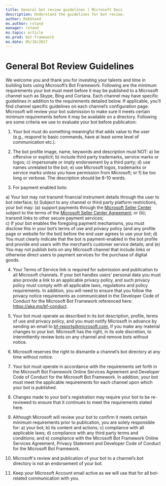 ```yaml
---
title: General bot review guidelines | Microsoft Docs
description: Understand the guidelines for bot review.
author: RobStand
ms.author: rstand
manager: rstand
ms.topic: article
ms.prod: bot-framework
ms.date: 05/10/2017
---
```

# General Bot Review Guidelines

We welcome you and thank you for investing your talents and time in building bots using Microsoft’s Bot Framework. Following are the minimum requirements your bot must meet before it may be published to a Microsoft channel such as Skype, Bing and Cortana.  Each channel may have specific guidelines in addition to the requirements detailed below.  If applicable, you’ll find channel specific guidelines on each channel’s configuration page.
Microsoft will review your bot submission to make sure it meets certain minimum requirements before it  may be available on a directory. Following are some criteria we use to evaluate your bot before publication:
1)	Your bot must do something meaningful that adds value to the user (e.g., respond to basic commands, have at least some level of communication etc.).

2)	The bot profile image, name, keywords and description must NOT:
a)	be offensive or explicit;
b)	include third party trademarks, service marks or logos;
c)	impersonate or imply endorsement by a third party;
d)	use names unrelated to the bot;
e)	use Microsoft logos, trademarks or service marks unless you have permission from Microsoft; or
f)	be too long or verbose. The description should be 8-10 words.

3)	For payment enabled bots:

a)	Your bot may not transmit financial instrument details through the user to bot interface;
b)	Subject to any channel or third party platform restrictions, your bot may: (a) support payments through the [Microsoft Seller Center](http://seller.microsoft.com) subject to the terms of the [Microsoft Seller Center Agreement](https://go.microsoft.com/fwlink/?linkid=841553); or (b); transmit links to other secure payment services;  
c)	If your bot enables the foregoing payment mechanisms, you must disclose this in your bot’s terms of use and privacy policy (and any profile page or website for the bot) before the end user agrees to use your bot;
d)	You must clearly indicate that the bot is payment-enabled in the bot profile and provide end users with the merchant’s customer service details; and
(e) You may not publish bots on any Microsoft channel that include links or otherwise direct users to payment services for the purchase of digital goods.


4)	Your Terms of Service link is required for submission and publication to all Microsoft channels. If your bot handles users' personal data you must also provide a link to an applicable privacy policy, and such privacy policy must comply with all applicable laws, regulations and policy requirements. In addition, you will need to ensure that you follow the privacy notice requirements as communicated in the Developer Code of Conduct for the Microsoft Bot Framework referenced here: https://aka.ms/bf-conduct.

5)	Your bot must operate as described in its bot description, profile, terms of use and privacy policy, and you must notify Microsoft in advance by sending an email to bf-reports@microsoft.com, if you make any material changes to your bot. Microsoft has the right, in its sole discretion, to intermittently review bots on any channel and remove bots without notice.
6)	Microsoft reserves the right to dismantle a channel’s bot directory at any time without notice.
7)	Your bot must operate in accordance with the requirements set forth in the Microsoft Bot Framework Online Services Agreement and Developer Code of Conduct for the Microsoft Bot Framework.  In addition, your bot must meet the applicable requirements for each channel upon which your bot is published.
8)	Changes made to your bot's registration may require your bot to be re-reviewed to ensure that it continues to meet the requirements stated here.
9)	Although Microsoft will review your bot to confirm it meets certain minimum requirements prior to publication, you are solely responsible for:
a)	your bot;
b) 	its content and actions;
c)	compliance with all applicable laws;
d) 	compliance with any third party terms and conditions; and
e) 	compliance with the Microsoft Bot Framework Online Services Agreement, Privacy Statement and Developer Code of Conduct for the Microsoft Bot Framework.
10)	Microsoft's review and publication of your bot to  a channel’s bot directory is not an endorsement of your bot.
11)	Keep your Microsoft Account email active as we will use that for all bot-related communication with you.
